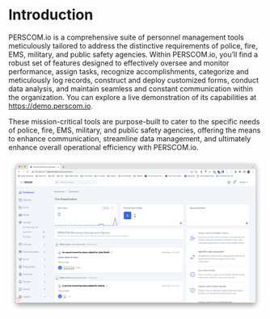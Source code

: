 # Introduction

PERSCOM.io is a comprehensive suite of personnel management tools meticulously tailored to address the distinctive requirements of police,
fire, EMS, military, and public safety agencies. Within PERSCOM.io, you’ll find a robust set of features designed to effectively oversee and
monitor performance, assign tasks, recognize accomplishments, categorize and meticulously log records, construct and deploy customized
forms, conduct data analysis, and maintain seamless and constant communication within the organization. You can explore a live demonstration
of its capabilities at https://demo.perscom.io.

These mission-critical tools are purpose-built to cater to the specific needs of police, fire, EMS, military, and public safety agencies,
offering the means to enhance communication, streamline data management, and ultimately enhance overall operational efficiency with
PERSCOM.io.

![Dashboard Preview](https://raw.githubusercontent.com/DeschutesDesignGroupLLC/perscom-docs/master/resources/dashboard-preview.png)
